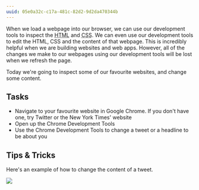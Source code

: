 ```yaml
---
uuid: 05e0a32c-c17a-481c-82d2-9d2da470344b
---
```


When we load a webpage into our browser, we can use our development tools to inspect the <abbr title="Hypertext Markup Language">HTML</abbr> and <abbr title="Cascading Style Sheets">CSS</abbr>. We can even use our development tools to edit the HTML, CSS and the content of that webpage. This is incredibly helpful when we are building websites and web apps. However, all of the changes we make to our webpages using our development tools will be lost when we refresh the page.

Today we're going to inspect some of our favourite websites, and change some content.

## Tasks

- Navigate to your favourite website in Google Chrome. If you don't have one, try Twitter or the New York Times' website
- Open up the Chrome Development Tools
- Use the Chrome Development Tools to change a tweet or a headline to be about you

## Tips & Tricks

Here's an example of how to change the content of a tweet.

![](https://d3vv6lp55qjaqc.cloudfront.net/items/2r290G3d1q0c2v2q2n0U/Screen%20Recording%202017-11-05%20at%2011.40%20AM.gif)
